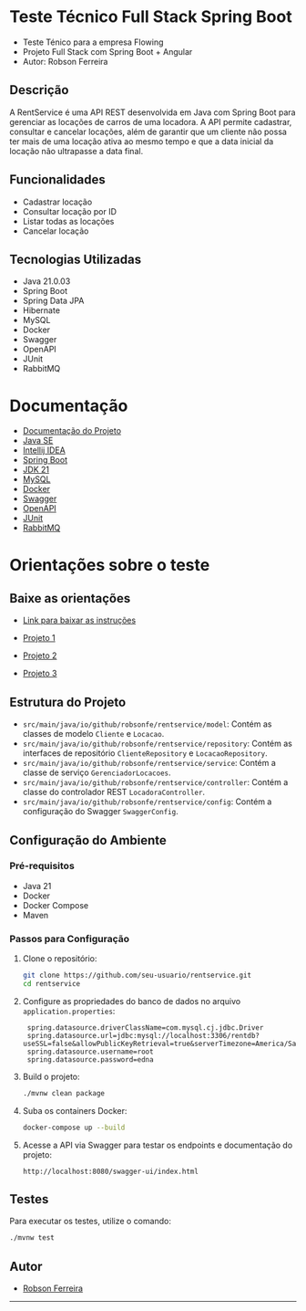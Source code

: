 # Teste Técnico Full Stack Spring Boot

- Teste Ténico para a empresa Flowing
- Projeto Full Stack com Spring Boot + Angular 
- Autor: Robson Ferreira

## Descrição

A RentService é uma API REST desenvolvida em Java com Spring Boot para gerenciar as locações de carros de uma locadora. A API permite cadastrar, consultar e cancelar locações, além de garantir que um cliente não possa ter mais de uma locação ativa ao mesmo tempo e que a data inicial da locação não ultrapasse a data final.

## Funcionalidades

- Cadastrar locação
- Consultar locação por ID
- Listar todas as locações
- Cancelar locação

## Tecnologias Utilizadas

- Java 21.0.03
- Spring Boot
- Spring Data JPA
- Hibernate
- MySQL
- Docker
- Swagger
- OpenAPI
- JUnit
- RabbitMQ

# Documentação 
- [Documentação do Projeto](https://docs.google.com/document/d/1TDdKUlNRj9m_nURjmPE4De3XRjnuBY-6BG_L7rO2Of8/edit?usp=sharing)
- [Java SE](https://docs.oracle.com/en/java/)
- [Intellij IDEA](https://www.jetbrains.com/idea/)
- [Spring Boot](https://docs.spring.io/spring-boot/docs/current/reference/htmlsingle/)
- [JDK 21](https://docs.oracle.com/en/java/javase/21/)
- [MySQL](https://dev.mysql.com/doc/)
- [Docker](https://www.docker.com/)
- [Swagger](https://swagger.io/)
- [OpenAPI](https://springdoc.org/)
- [JUnit](https://junit.org/junit5/)
- [RabbitMQ](https://www.rabbitmq.com/)

# Orientações sobre o teste

## Baixe as orientações 
- [Link para baixar as instruções](https://drive.google.com/file/d/1eauvYGpxh5Y45gToOZQT3HkDxKTgD-vG/view?usp=drive_link)

- [Projeto 1](https://github.com/RobsonFe/rentServiceAPI)

- [Projeto 2](https://github.com/RobsonFe/rentServiceFront)

- [Projeto 3](https://docs.google.com/document/d/1Th5OMCX1ghsC6ZQucF0CeTorBxgzgo5FfP_1cBVufPU/edit?usp=sharing)

## Estrutura do Projeto

- `src/main/java/io/github/robsonfe/rentservice/model`: Contém as classes de modelo `Cliente` e `Locacao`.
- `src/main/java/io/github/robsonfe/rentservice/repository`: Contém as interfaces de repositório `ClienteRepository` e `LocacaoRepository`.
- `src/main/java/io/github/robsonfe/rentservice/service`: Contém a classe de serviço `GerenciadorLocacoes`.
- `src/main/java/io/github/robsonfe/rentservice/controller`: Contém a classe do controlador REST `LocadoraController`.
- `src/main/java/io/github/robsonfe/rentservice/config`: Contém a configuração do Swagger `SwaggerConfig`.

## Configuração do Ambiente

### Pré-requisitos

- Java 21
- Docker
- Docker Compose
- Maven

### Passos para Configuração

1. Clone o repositório:

   ```bash
   git clone https://github.com/seu-usuario/rentservice.git
   cd rentservice
   ```

2. Configure as propriedades do banco de dados no arquivo `application.properties`:

   ```properties
    spring.datasource.driverClassName=com.mysql.cj.jdbc.Driver
    spring.datasource.url=jdbc:mysql://localhost:3306/rentdb?useSSL=false&allowPublicKeyRetrieval=true&serverTimezone=America/Sao_Paulo
    spring.datasource.username=root
    spring.datasource.password=edna
   ```

3. Build o projeto:

   ```bash
   ./mvnw clean package
   ```

4. Suba os containers Docker:

   ```bash
   docker-compose up --build
   ```

5. Acesse a API via Swagger para testar os endpoints e documentação do projeto:

   ```
   http://localhost:8080/swagger-ui/index.html
   ```

## Testes

Para executar os testes, utilize o comando:

```bash
./mvnw test
```

## Autor

- [Robson Ferreira](https://github.com/RobsonFe)

---
